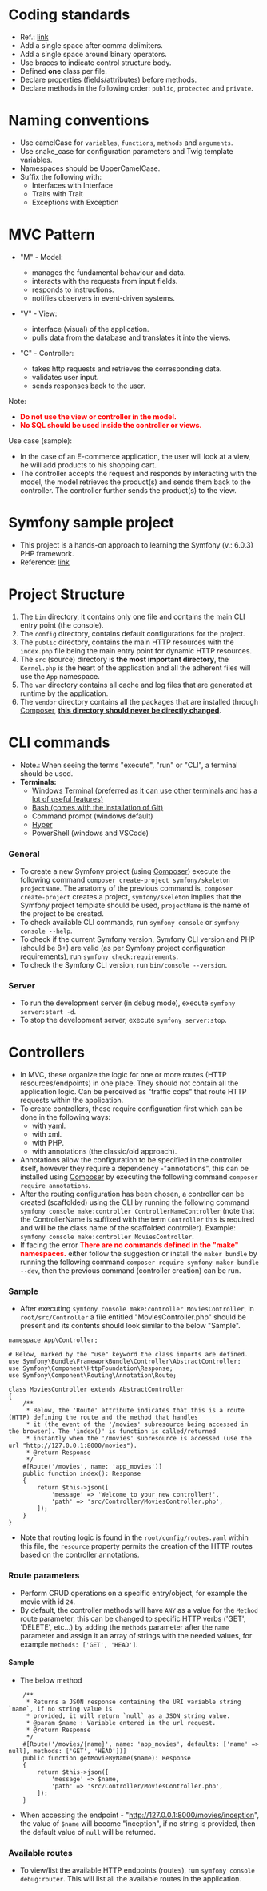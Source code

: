# Coding standards
- Ref.: <a href="https://symfony.com/doc/current/contributing/code/standards.html">link</a>
- Add a single space after comma delimiters.
- Add a single space around binary operators.
- Use braces to indicate control structure body.
- Defined <b>one</b> class per file.
- Declare properties (fields/attributes) before methods.
- Declare methods in the following order: `public`, `protected` and `private`.

# Naming conventions
- Use camelCase for `variables`, `functions`, `methods` and `arguments`.
- Use snake_case for configuration parameters and Twig template variables.
- Namespaces should be UpperCamelCase.
- Suffix the following with:
    - Interfaces with Interface
    - Traits with Trait
    - Exceptions with Exception

# MVC Pattern
- "M" - Model:
  - manages the fundamental behaviour and data.
  - interacts with the requests from input fields.
  - responds to instructions.
  - notifies observers in event-driven systems.
- "V" - View:
  - interface (visual) of the application.
  - pulls data from the database and translates it into the views.
  
- "C" - Controller:
  - takes http requests and retrieves the corresponding data.
  - validates user input.
  - sends responses back to the user.

Note:
- <b style="color: red">Do not use the view or controller in the model.</b>
- <b style="color: red">No SQL should be used inside the controller or views.</b>

Use case (sample):
  - In the case of an E-commerce application, the user will look at a view, he will add products to his shopping cart.
  - The controller accepts the request and responds by interacting with the model, the model retrieves the product(s) and sends
them back to the controller. The controller further sends the product(s) to the view.

# Symfony sample project
- This project is a hands-on approach to learning the Symfony (v.: 6.0.3) PHP framework.
- Reference: <a href="https://www.youtube.com/watch?v=kJrCd5RcC0g&list=PLFHz2csJcgk-t8ErN1BHUUxTNj45dkSqS&index=5">link</a>

# Project Structure
1. The `bin` directory, it contains only one file and contains the main CLI entry point (the console).
2. The `config` directory, contains default configurations for the project.
3. The `public` directory, contains the main HTTP resources with the `index.php` file being the main entry point for dynamic
HTTP resources.
4. The `src` (source) directory is <b>the most important directory</b>, the `Kernel.php` is the heart of the application
and all the adherent files will use the `App` namespace.
5. The `var` directory contains all cache and log files that are generated at runtime by the application.
6. The `vendor` directory contains all the packages that are installed through <a href="https://getcomposer.org/">Composer</a>, <u><b>this
directory should never be directly changed</b></u>.

# CLI commands
- Note.: When seeing the terms "execute", "run" or "CLI", a terminal should be used.
- <b>Terminals:</b>
  - <a href="https://www.microsoft.com/en-us/p/windows-terminal/9n0dx20hk701#activetab=pivot:overviewtab">Windows Terminal (preferred as it can use other terminals and has a lot of useful features)</a>
  - <a href="https://git-scm.com/downloads">Bash (comes with the installation of Git)</a>
  - Command prompt (windows default)
  - <a href="https://hyper.is/">Hyper</a> 
  - PowerShell (windows and VSCode)
### General
- To create a new Symfony project (using <a href="https://getcomposer.org/">Composer</a>) execute the following command
`composer create-project symfony/skeleton projectName`. The anatomy of the previous command is, `composer create-project`
creates a project, `symfony/skeleton` implies that the Symfony project template should be used, `projectName` is the name
of the project to be created.
- To check available CLI commands, run `symfony console` or `symfony console --help`.
- To check if the current Symfony version, Symfony CLI version and PHP (should be 8+) are valid (as per Symfony project 
configuration requirements), run `symfony check:requirements`.
- To check the Symfony CLI version, run `bin/console --version`.
### Server
- To run the development server (in debug mode), execute `symfony server:start -d`.
- To stop the development server, execute `symfony server:stop`.

# Controllers
- In MVC, these organize the logic for one or more routes (HTTP resources/endpoints) in one place. They should not contain
all the application logic. Can be perceived as "traffic cops" that route HTTP requests within the application.
- To create controllers, these require configuration first which can be done in the following ways:
  - with yaml.
  - with xml.
  - with PHP.
  - with annotations (the classic/old approach).
- Annotations allow the configuration to be specified in the controller itself, however they require a dependency -"annotations",
this can be installed using <a href="https://getcomposer.org/">Composer</a> by executing the following command `composer require annotations`.
- After the routing configuration has been chosen, a controller can be created (scaffolded) using the CLI by running the following command
`symfony console make:controller ControllerNameController` (note that the ControllerName is suffixed with the term `Controller` this is required and
will be the class name of the scaffolded controller). Example: `symfony console make:controller MoviesController`.
- If facing the error <b style="color: red">There are no commands defined in the "make" namespaces.</b> either follow the suggestion or install
the `maker bundle` by running the following command `composer require symfony maker-bundle --dev`, then the previous command (controller creation) can be run.
### Sample
- After executing `symfony console make:controller MoviesController`, in `root/src/Controller` a file entitled "MoviesController.php" should be present and its
contents should look similar to the below "Sample".
```
namespace App\Controller;

# Below, marked by the "use" keyword the class imports are defined.
use Symfony\Bundle\FrameworkBundle\Controller\AbstractController;
use Symfony\Component\HttpFoundation\Response;
use Symfony\Component\Routing\Annotation\Route;

class MoviesController extends AbstractController
{
    /**
     * Below, the 'Route' attribute indicates that this is a route (HTTP) defining the route and the method that handles
     * it (the event of the '/movies' subresource being accessed in the browser). The 'index()' is function is called/returned
     * instantly when the '/movies' subresource is accessed (use the url "http://127.0.0.1:8000/movies").
     * @return Response
     */
    #[Route('/movies', name: 'app_movies')]
    public function index(): Response
    {
        return $this->json([
            'message' => 'Welcome to your new controller!',
            'path' => 'src/Controller/MoviesController.php',
        ]);
    }
}
```
- Note that routing logic is found in the `root/config/routes.yaml` within this file, the `resource` property permits
the creation of the HTTP routes based on the controller annotations.

### Route parameters
- Perform CRUD operations on a specific entry/object, for example the movie with id `24`.
- By default, the controller methods will have `ANY` as a value for the `Method` route parameter, this can be changed
to specific HTTP verbs ('GET', 'DELETE', etc...) by adding the `methods` parameter after the `name` parameter and assign
it an array of strings with the needed values, for example `methods: ['GET', 'HEAD']`.
#### Sample
- The below method 
```
    /**
     * Returns a JSON response containing the URI variable string `name`, if no string value is 
     * provided, it will return `null` as a JSON string value.
     * @param $name : Variable entered in the url request.
     * @return Response
     */
    #[Route('/movies/{name}', name: 'app_movies', defaults: ['name' => null], methods: ['GET', 'HEAD'])]
    public function getMovieByName($name): Response
    {
        return $this->json([
            'message' => $name,
            'path' => 'src/Controller/MoviesController.php',
        ]);
    }
```
- When accessing the endpoint - "http://127.0.0.1:8000/movies/inception", the value of `$name` will become
"inception", if no string is provided, then the default value of `null` will be returned.

### Available routes
- To view/list the available HTTP endpoints (routes), run `symfony console debug:router`. This will list all the available routes
in the application.